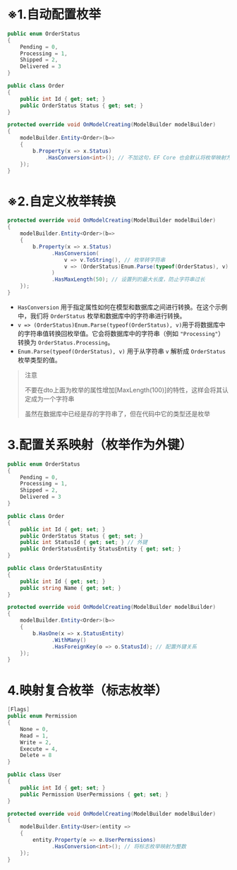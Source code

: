 # ※1.自动配置枚举

```C#
public enum OrderStatus 
{   
    Pending = 0,   
    Processing = 1,   
    Shipped = 2,   
    Delivered = 3 
}

public class Order 
{
    public int Id { get; set; }
    public OrderStatus Status { get; set; } 
}
```

```C#
protected override void OnModelCreating(ModelBuilder modelBuilder) 
{   
    modelBuilder.Entity<Order>(b=>   
    {     
        b.Property(x => x.Status)           
            .HasConversion<int>(); // 不加这句，EF Core 也会默认将枚举映射为整数   
    }); 
}
```

# ※2.自定义枚举转换

```C#
protected override void OnModelCreating(ModelBuilder modelBuilder)
{
    modelBuilder.Entity<Order>(b=>
    {
        b.Property(x => x.Status)
              .HasConversion(
                  v => v.ToString(), // 枚举转字符串
                  v => (OrderStatus)Enum.Parse(typeof(OrderStatus), v) // 字符串转枚举
              )
              .HasMaxLength(50); // 设置列的最大长度，防止字符串过长
    });
}
```

- `HasConversion` 用于指定属性如何在模型和数据库之间进行转换。在这个示例中，我们将 `OrderStatus` 枚举和数据库中的字符串进行转换。
- `v => (OrderStatus)Enum.Parse(typeof(OrderStatus), v)`用于将数据库中的字符串值转换回枚举值。它会将数据库中的字符串（例如 `"Processing"`）转换为 `OrderStatus.Processing`。
- `Enum.Parse(typeof(OrderStatus), v)` 用于从字符串 `v` 解析成 `OrderStatus` 枚举类型的值。

> 注意
>
> 不要在dto上面为枚举的属性增加[MaxLength(100)]的特性，这样会将其认定成为一个字符串
>
> 虽然在数据库中已经是存的字符串了，但在代码中它的类型还是枚举

# 3.配置关系映射（枚举作为外键）

```C#
public enum OrderStatus
{
    Pending = 0,
    Processing = 1,
    Shipped = 2,
    Delivered = 3
}

public class Order
{
    public int Id { get; set; }
    public OrderStatus Status { get; set; }
    public int StatusId { get; set; } // 外键
    public OrderStatusEntity StatusEntity { get; set; }
}

public class OrderStatusEntity
{
    public int Id { get; set; }
    public string Name { get; set; }
}
```

```C#
protected override void OnModelCreating(ModelBuilder modelBuilder)
{
    modelBuilder.Entity<Order>(b=>
    {
        b.HasOne(x => x.StatusEntity)
              .WithMany()
              .HasForeignKey(o => o.StatusId); // 配置外键关系
    });
}
```

# 4.映射复合枚举（标志枚举）

```C#
[Flags]
public enum Permission
{
    None = 0,
    Read = 1,
    Write = 2,
    Execute = 4,
    Delete = 8
}

public class User
{
    public int Id { get; set; }
    public Permission UserPermissions { get; set; }
}

protected override void OnModelCreating(ModelBuilder modelBuilder)
{
    modelBuilder.Entity<User>(entity =>
    {
        entity.Property(e => e.UserPermissions)
              .HasConversion<int>(); // 将标志枚举映射为整数
    });
}
```
